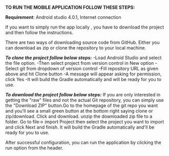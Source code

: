 
**TO RUN THE MOBILE APPLICATION FOLLOW THESE STEPS:**


**Requirement**: Android studio 4.0.1, Internet connection

If you want to simply run the app locally ,  you have to download the project and then follow the instructions.

There are two ways of downloading source code from GitHub. Either you can download as zip or clone the repository to your local machine.

***To clone the project follow below steps:***
-Load Android Studio and select the file option.
-Then select project from version control in New option
-Select git from dropdown of version control
-Fill repository URL as given above and hit Clone button
-A message will appear asking for permission, click Yes
-It will build the Gradle automatically and will be ready for you to use.

***To download the project follow below steps:***
If you are only interested in getting the "raw" files and not the actual Git repository, you can simply use the "Download ZIP" button.Go to the homepage of the git repo you want and you’ll see a small green button at the bottom right saying clone or zip/download. Click and download.
unzip the downloaded zip file to a folder.
Go to file-> import Project then select the project you want to import and click Next and finish.
It will build the Gradle automatically and'll be ready for you to use.
 
After successful configuration, you can run the application by clicking the run option from the header.
